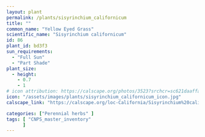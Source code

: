 ```yaml
---
layout: plant                                                              
permalink: /plants/sisyrinchium_californicum
title: ""
common_name: "Yellow Eyed Grass"
scientific_name: "Sisyrinchium californicum"
id: 86
plant_id: bd3f3
sun_requirements:
  - "Full Sun"
  - "Part Shade"
plant_size:
  - height: 
    - 0.7
    - 1
# icon attribution: https://calscape.org/photos/3523?srchcr=sc621daaffa2805 
icon: "/assets/images/plants/sisyrinchium_californicum_icon.jpg" 
calscape_link: "https://calscape.org/loc-California/Sisyrinchium%20californicum(%20)"

categories: ["Perennial herbs" ]
tags: [ "CNPS_master_inventory"
      ]
---
```


